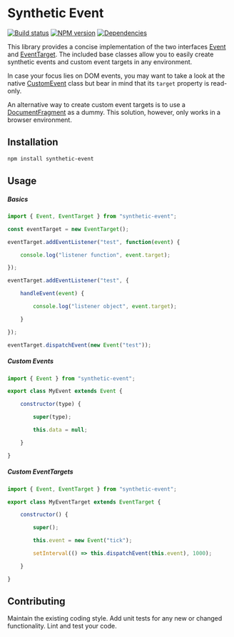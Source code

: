 # Synthetic Event

[![Build status](https://travis-ci.org/vanruesc/synthetic-event.svg?branch=master)](https://travis-ci.org/vanruesc/synthetic-event)
[![NPM version](https://badge.fury.io/js/synthetic-event.svg)](http://badge.fury.io/js/synthetic-event)
[![Dependencies](https://david-dm.org/vanruesc/synthetic-event.svg?branch=master)](https://david-dm.org/vanruesc/synthetic-event)

This library provides a concise implementation of the two interfaces [Event](https://developer.mozilla.org/en-US/docs/Web/API/Event)
and [EventTarget](https://developer.mozilla.org/en-US/docs/Web/API/EventTarget). The included base classes allow you to easily create
synthetic events and custom event targets in any environment.

In case your focus lies on DOM events, you may want to take a look at the native [CustomEvent](https://developer.mozilla.org/en-US/docs/Web/API/CustomEvent)
class but bear in mind that its `target` property is read-only. 

An alternative way to create custom event targets is to use a [DocumentFragment](https://developer.mozilla.org/en/docs/Web/API/Document/createDocumentFragment)
as a dummy. This solution, however, only works in a browser environment.


## Installation

```sh
npm install synthetic-event
``` 


## Usage

##### Basics

```javascript
import { Event, EventTarget } from "synthetic-event";

const eventTarget = new EventTarget();

eventTarget.addEventListener("test", function(event) {

    console.log("listener function", event.target);

});

eventTarget.addEventListener("test", {

	handleEvent(event) {

    	console.log("listener object", event.target);

    }

});

eventTarget.dispatchEvent(new Event("test"));
```

##### Custom Events

```javascript
import { Event } from "synthetic-event";

export class MyEvent extends Event {

	constructor(type) {

		super(type);

		this.data = null;

	}

}
```

##### Custom EventTargets

```javascript
import { Event, EventTarget } from "synthetic-event";

export class MyEventTarget extends EventTarget {

	constructor() {

		super();

		this.event = new Event("tick");

		setInterval(() => this.dispatchEvent(this.event), 1000);

	}

}
```


## Contributing

Maintain the existing coding style. Add unit tests for any new or changed functionality. Lint and test your code.
